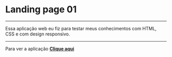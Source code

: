 # Landing page 01

* * *

Essa aplicação web eu fiz para testar meus conhecimentos com HTML, CSS e com design responsivo.

* * *

Para ver a aplicação **[Clique aqui]( https://xenodochial-jepsen-e50ce7.netlify.app/)**
